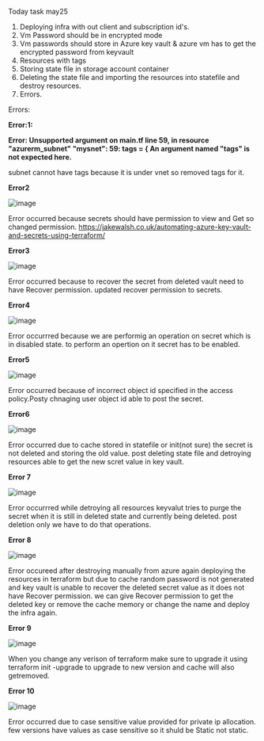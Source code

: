 Today task may25

1. Deploying infra with out client and subscription id's.
2. Vm Password should be in encrypted mode
3. Vm passwords should store in Azure key vault & azure vm has to get the encrypted password from keyvault
4. Resources with  tags
5. Storing state file in storage account container
6. Deleting the state file and importing the resources into statefile and destroy resources.
7. Errors.


Errors:

**Error:1:**

**Error: Unsupported argument on main.tf line 59, in resource "azurerm_subnet" "mysnet": 
59: tags = { 
An argument named "tags" is not expected here.**

subnet cannot have tags because it is under vnet so removed tags for it.

**Error2**

![image](https://github.com/Koushikdp/New-Terraform-codes/assets/86507986/bc2a3afc-82ec-4148-b985-aff514d5fdbb)

Error occurred because secrets should have permission to view and Get so changed permission.
https://jakewalsh.co.uk/automating-azure-key-vault-and-secrets-using-terraform/

**Error3**

![image](https://github.com/Koushikdp/New-Terraform-codes/assets/86507986/7a5e4dd9-66e7-426b-abac-2cab44a9eb2e)

Error occurred because to recover the secret from deleted vault need to have Recover permission. updated 
recover permission to secrets.

**Error4**

![image](https://github.com/Koushikdp/New-Terraform-codes/assets/86507986/06456e05-ab27-48a6-815a-65dc3b54bd1b)

Error occurrred because we are performig an operation on secret which is in disabled state. to perform an opertion on it secret has to be enabled.

**Error5**

![image](https://github.com/Koushikdp/New-Terraform-codes/assets/86507986/e7084c26-e785-4b92-b516-5dfde546a156)

Error occurred because of incorrect object id specified in the access policy.Posty chnaging user object id able to post the secret.

**Error6**

![image](https://github.com/Koushikdp/New-Terraform-codes/assets/86507986/631b010a-c337-42a5-80e6-f3e52b87cfbd)

Error occurred due to cache stored in statefile or init(not sure) the secret is not deleted and storing the old value. post deleting state file and detroying resources able to get the new scret value in key vault.

**Error 7**

![image](https://github.com/Koushikdp/New-Terraform-codes/assets/86507986/dbadd5cc-e109-4922-a691-f13c1a05a638)

Error occurrred while detroying all resources keyvalut tries to purge the secret when it is still in deleted state and currently being deleted. post deletion only we have to do that operations.

**Error 8**

![image](https://github.com/Koushikdp/New-Terraform-codes/assets/86507986/4afe3612-596c-439e-ace9-f91e49c75d30)

Error occureed after destroying manually from azure again deploying the resources in terraform but due to cache random password is not generated and key vault is unable to recover the deleted secret value as it does not have Recover permission. we can give Recover permission to get the deleted key or remove the cache memory or change the name and deploy the infra again.


**Error 9**

![image](https://github.com/Koushikdp/New-Terraform-codes/assets/86507986/5956e577-d3e7-4f84-bbcf-51b2bbf4083d)

When you change any verison of terraform make sure to upgrade it using terraform init -upgrade to upgrade to new version and cache will also getremoved.

**Error 10**

![image](https://github.com/Koushikdp/New-Terraform-codes/assets/86507986/ebb94c47-a643-470e-bb2e-ecea39f5d0f0)

Error occurred due to case sensitive value provided for private ip allocation. few versions have values as case sensitive so it shuld be Static not static.
